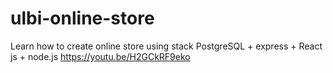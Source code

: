 # ulbi-online-store
Learn how to create online store using stack PostgreSQL + express + React js + node.js
https://youtu.be/H2GCkRF9eko
